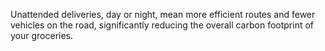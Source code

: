 Unattended deliveries, day or night, mean more efficient routes and fewer vehicles on the road, significantly reducing the overall carbon footprint of your groceries.
